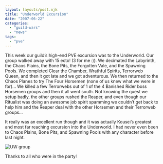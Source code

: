 ```yaml
---
layout: layouts/post.njk
title: "Underworld Excursion"
date: "2007-06-22"
categories: 
  - "guild-wars"
  - "news"
tags: 
  - "pve"
---
```


This week our guild’s high-end PVE excursion was to the Underworld. Our group walked away with 15 ecto! (3 for me :)). We decimated the Labyrinth, the Chaos Plains, the Bone Pits, the Forgotten Vale, and the Spawning Pools. We completed Clear the Chamber, Wrathful Spirits, Terrorweb Queen, and then it got late and we got adventurous. We then returned to the Chaos Planes to try The Four Horsemen (none of us knew what we were in for)… We killed a few Terrorwebs out of 1 of the 4 Banished Rider boss Horsemen groups and then it all went south. Not knowing the quest we setup badly, the other groups rushed the Reaper, and even though our Ritualist was doing an awesome job spirit spamming we couldn’t get back to help him and the Reaper deal with the other Horsemen and their Terrorweb groups…

It really was an excellent run though and it was actually Kousei’s greatest and most far reaching excursion into the Underworld. I had never even been to Chaos Plains, Bone Pits, and Spawning Pools with any character before last night.

![](http://gallery.markedsouls.com/albums/userpics/10001/normal_gw162.jpg "UW group")

Thanks to all who were in the party!
